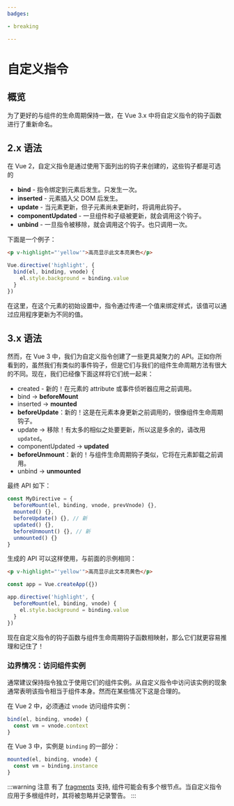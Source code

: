 ```yaml
---
badges:

- breaking

---
```


# 自定义指令 <MigrationBadges :badges="$frontmatter.badges" />

## 概览

为了更好的与组件的生命周期保持一致，在 Vue 3.x 中将自定义指令的钩子函数进行了重新命名。
## 2.x 语法

在 Vue 2，自定义指令是通过使用下面列出的钩子来创建的，这些钩子都是可选的

- **bind** - 指令绑定到元素后发生。只发生一次。
- **inserted** - 元素插入父 DOM 后发生。
- **update** - 当元素更新，但子元素尚未更新时，将调用此钩子。
- **componentUpdated** - 一旦组件和子级被更新，就会调用这个钩子。
- **unbind** - 一旦指令被移除，就会调用这个钩子。也只调用一次。

下面是一个例子：

```html
<p v-highlight="'yellow'">高亮显示此文本亮黄色</p>
```

```js
Vue.directive('highlight', {
  bind(el, binding, vnode) {
    el.style.background = binding.value
  }
})
```

在这里，在这个元素的初始设置中，指令通过传递一个值来绑定样式，该值可以通过应用程序更新为不同的值。

## 3.x 语法

然而，在 Vue 3 中，我们为自定义指令创建了一些更具凝聚力的 API。正如你所看到的，虽然我们有类似的事件钩子，但是它们与我们的组件生命周期方法有很大的不同。现在，我们已经像下面这样将它们统一起来：

- created - 新的！在元素的 attribute 或事件侦听器应用之前调用。
- bind → **beforeMount**
- inserted → **mounted**
- **beforeUpdate**：新的！这是在元素本身更新之前调用的，很像组件生命周期钩子。
- update → 移除！有太多的相似之处要更新，所以这是多余的，请改用 `updated`。
- componentUpdated → **updated**
- **beforeUnmount**：新的！与组件生命周期钩子类似，它将在元素卸载之前调用。
- unbind -> **unmounted**

最终 API 如下：

```js
const MyDirective = {
  beforeMount(el, binding, vnode, prevVnode) {},
  mounted() {},
  beforeUpdate() {}, // 新
  updated() {},
  beforeUnmount() {}, // 新
  unmounted() {}
}
```

生成的 API 可以这样使用，与前面的示例相同：

```html
<p v-highlight="'yellow'">高亮显示此文本亮黄色</p>
```

```js
const app = Vue.createApp({})

app.directive('highlight', {
  beforeMount(el, binding, vnode) {
    el.style.background = binding.value
  }
})
```

现在自定义指令的钩子函数与组件生命周期钩子函数相映射，那么它们就更容易推理和记住了！

### 边界情况：访问组件实例

通常建议保持指令独立于使用它们的组件实例。从自定义指令中访问该实例的现象通常表明该指令相当于组件本身。然而在某些情况下这是合理的。

在 Vue 2 中，必须通过 `vnode` 访问组件实例：

```javascript
bind(el, binding, vnode) {
  const vm = vnode.context
}
```

在 Vue 3 中，实例是 `binding` 的一部分：

```javascript
mounted(el, binding, vnode) {
  const vm = binding.instance
}
```

:::warning 注意
有了 [fragments](/guide/migration/fragments.html#概览) 支持, 组件可能会有多个根节点。当自定义指令应用于多根组件时，其将被忽略并记录警告。 
:::
